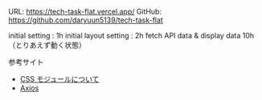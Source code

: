 

URL: https://tech-task-flat.vercel.app/
GitHub: https://github.com/daryuun5139/tech-task-flat

initial setting : 1h
initial layout setting : 2h
fetch API data & display data 10h（とりあえず動く状態）





参考サイト
- [CSS モジュールについて](https://www.commte.co.jp/learn-nextjs/CSSModules)
- [Axios](https://axios-http.com/ja/docs/intro)
